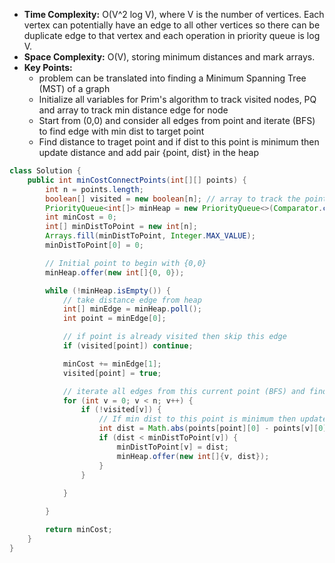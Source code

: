 - **Time Complexity:** O(V^2 log V), where V is the number of vertices. Each vertex can potentially have an edge to all other vertices so there can be duplicate edge to that vertex and each operation in priority queue is log V.
- **Space Complexity:** O(V), storing minimum distances and mark arrays.
- **Key Points:**
    - problem can be translated into finding a Minimum Spanning Tree (MST) of a graph
    - Initialize all variables for Prim's algorithm to track visited nodes, PQ and array to track min distance edge for node
    - Start from (0,0) and consider all edges from point and iterate (BFS) to find edge with min dist to target point
    - Find distance to traget point and if dist to this point is minimum then update distance and add pair {point, dist} in the heap

```java
class Solution {
    public int minCostConnectPoints(int[][] points) {
        int n = points.length;
        boolean[] visited = new boolean[n]; // array to track the points already visited
        PriorityQueue<int[]> minHeap = new PriorityQueue<>(Comparator.comparingInt(a -> a[1]));
        int minCost = 0;
        int[] minDistToPoint = new int[n];
        Arrays.fill(minDistToPoint, Integer.MAX_VALUE);
        minDistToPoint[0] = 0;

        // Initial point to begin with {0,0}
        minHeap.offer(new int[]{0, 0});

        while (!minHeap.isEmpty()) {
            // take distance edge from heap
            int[] minEdge = minHeap.poll();
            int point = minEdge[0];

            // if point is already visited then skip this edge
            if (visited[point]) continue;

            minCost += minEdge[1];
            visited[point] = true;

            // iterate all edges from this current point (BFS) and find distance, push edge with min distance (cost) to heap
            for (int v = 0; v < n; v++) {
                if (!visited[v]) {
                    // If min dist to this point is minimum then update distance and add pair {point, dist} in the heap
                    int dist = Math.abs(points[point][0] - points[v][0]) + Math.abs(points[point][1] - points[v][1]);
                    if (dist < minDistToPoint[v]) {
                        minDistToPoint[v] = dist;
                        minHeap.offer(new int[]{v, dist});
                    }
                }
                
            }

        } 

        return minCost;
    }
}
```